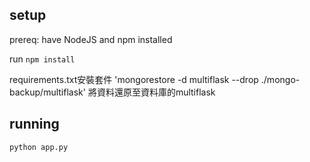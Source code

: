 ## setup

prereq: have NodeJS and npm installed

run `npm install`

requirements.txt安裝套件
'mongorestore -d multiflask --drop ./mongo-backup/multiflask'
將資料還原至資料庫的multiflask



## running

`python app.py`
